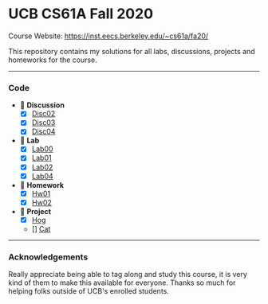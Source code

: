 # UCB CS61A Fall 2020

Course Website: https://inst.eecs.berkeley.edu/~cs61a/fa20/

This repository contains my solutions for all labs, discussions, projects and homeworks for the course.

---

### Code

- 🔴 **Discussion**
  - [x] [Disc02](./disc/disc02.py)
  - [x] [Disc03](./disc/disc03.py)
  - [x] [Disc04](./disc/disc04.py)
- 🔴 **Lab**
  - [x] [Lab00](./lab/lab00/lab00.py)
  - [x] [Lab01](./lab/lab01/lab01.py)
  - [x] [Lab02](./lab/lab02/lab02.py)
  - [x] [Lab04](./lab/lab04/lab04.py)
- 🔴 **Homework**
  - [x] [Hw01](./homework/hw01/hw01.py)
  - [x] [Hw02](./homework/hw02/hw02.py)
- 🔴 **Project**
  - [x] [Hog](./project/hog/hog.py)
  - [] [Cat](./project/cat/cat.py)

---

### Acknowledgements

Really appreciate being able to tag along and study this course, it is very kind of them to make this available for everyone. Thanks so much for helping folks outside of UCB's enrolled students.
